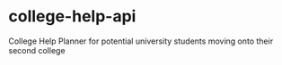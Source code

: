 # college-help-api
College Help Planner for potential university students moving onto their second college
